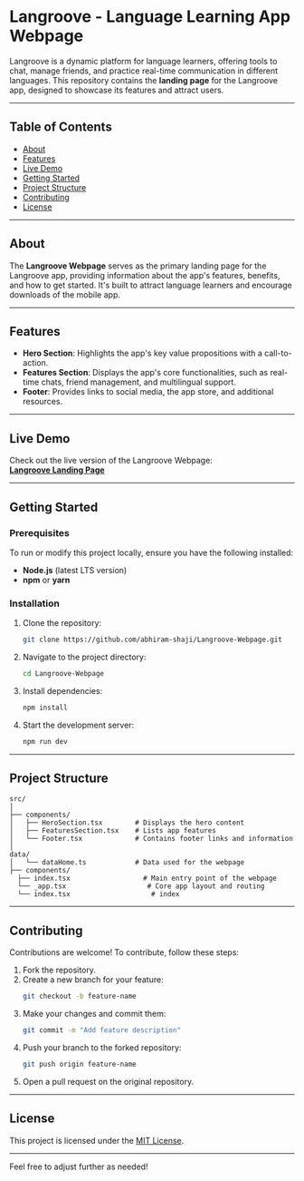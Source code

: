 # Langroove - Language Learning App Webpage

Langroove is a dynamic platform for language learners, offering tools to chat, manage friends, and practice real-time communication in different languages. This repository contains the **landing page** for the Langroove app, designed to showcase its features and attract users.

---

## Table of Contents

- [About](#about)
- [Features](#features)
- [Live Demo](#live-demo)
- [Getting Started](#getting-started)
- [Project Structure](#project-structure)
- [Contributing](#contributing)
- [License](#license)

---

## About

The **Langroove Webpage** serves as the primary landing page for the Langroove app, providing information about the app's features, benefits, and how to get started. It's built to attract language learners and encourage downloads of the mobile app.

---

## Features

- **Hero Section**: Highlights the app's key value propositions with a call-to-action.
- **Features Section**: Displays the app's core functionalities, such as real-time chats, friend management, and multilingual support.
- **Footer**: Provides links to social media, the app store, and additional resources.

---

## Live Demo

Check out the live version of the Langroove Webpage:  
**[Langroove Landing Page](https://langroove-webpage.vercel.app/)**

---

## Getting Started

### Prerequisites

To run or modify this project locally, ensure you have the following installed:
- **Node.js** (latest LTS version)
- **npm** or **yarn**

### Installation

1. Clone the repository:
   ```bash
   git clone https://github.com/abhiram-shaji/Langroove-Webpage.git
   ```
2. Navigate to the project directory:
   ```bash
   cd Langroove-Webpage
   ```
3. Install dependencies:
   ```bash
   npm install
   ```
4. Start the development server:
   ```bash
   npm run dev
   ```

---

## Project Structure

```plaintext
src/
│
├── components/
│   ├── HeroSection.tsx        # Displays the hero content
│   ├── FeaturesSection.tsx    # Lists app features
│   └── Footer.tsx             # Contains footer links and information
│
data/
│   └── dataHome.ts            # Data used for the webpage
├── components/
  ├── index.tsx                  # Main entry point of the webpage
  └── _app.tsx                    # Core app layout and routing
  └── index.tsx                    # index
```

---

## Contributing

Contributions are welcome! To contribute, follow these steps:

1. Fork the repository.
2. Create a new branch for your feature:
   ```bash
   git checkout -b feature-name
   ```
3. Make your changes and commit them:
   ```bash
   git commit -m "Add feature description"
   ```
4. Push your branch to the forked repository:
   ```bash
   git push origin feature-name
   ```
5. Open a pull request on the original repository.

---

## License

This project is licensed under the [MIT License](LICENSE).

--- 

Feel free to adjust further as needed!
